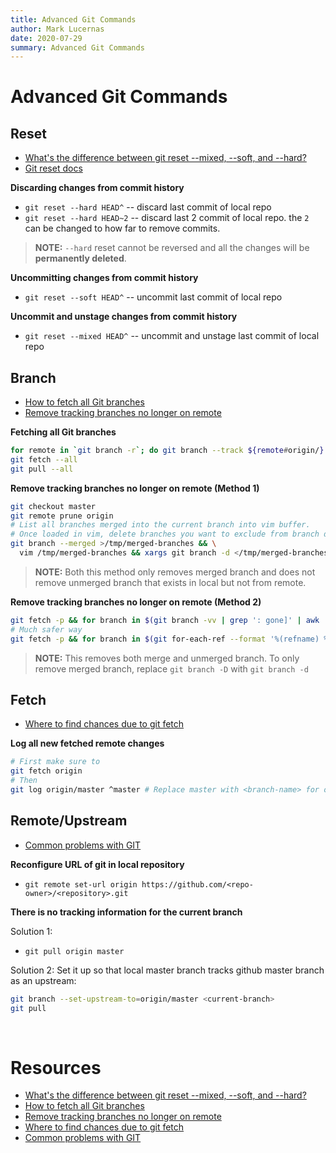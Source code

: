 ```yaml
---
title: Advanced Git Commands
author: Mark Lucernas
date: 2020-07-29
summary: Advanced Git Commands
---
```



# Advanced Git Commands

## Reset

  - [What's the difference between git reset --mixed, --soft, and --hard?](https://stackoverflow.com/questions/3528245/whats-the-difference-between-git-reset-mixed-soft-and-hard)
  - [Git reset docs](https://git-scm.com/docs/git-reset)


**Discarding changes from commit history**

  - `git reset --hard HEAD^` -- discard last commit of local repo
  - `git reset --hard HEAD~2` -- discard last 2 commit of local repo. the `2`
    can be changed to how far to remove commits.


> **NOTE:** `--hard` reset cannot be reversed and all the changes will be
**permanently deleted**.

**Uncommitting changes from commit history**

  - `git reset --soft HEAD^` -- uncommit last commit of local repo


**Uncommit and unstage changes from commit history**

  - `git reset --mixed HEAD^` -- uncommit and unstage last commit of local repo

## Branch

  - [How to fetch all Git branches](https://intellipaat.com/community/3649/git-fetch-all-branches-how-to-fetch-all-git-branches)
  - [Remove tracking branches no longer on remote](https://stackoverflow.com/questions/7726949/remove-tracking-branches-no-longer-on-remote)


**Fetching all Git branches**

```bash
for remote in `git branch -r`; do git branch --track ${remote#origin/} $remote; done
git fetch --all
git pull --all
```

**Remove tracking branches no longer on remote (Method 1)**

```bash
git checkout master
git remote prune origin
# List all branches merged into the current branch into vim buffer.
# Once loaded in vim, delete branches you want to exclude from branch deletion.
git branch --merged >/tmp/merged-branches && \
  vim /tmp/merged-branches && xargs git branch -d </tmp/merged-branches
```

> **NOTE:** Both this method only removes merged branch and does not remove
unmerged branch that exists in local but not from remote.

**Remove tracking branches no longer on remote (Method 2)**

```bash
git fetch -p && for branch in $(git branch -vv | grep ': gone]' | awk '{print $1}'); do git branch -D $branch; done
# Much safer way
git fetch -p && for branch in $(git for-each-ref --format '%(refname) %(upstream:track)' refs/heads | awk '$2 == "[gone]" {sub("refs/heads/", "", $1); print $1}'); do git branch -D $branch; done
```

> **NOTE:** This removes both merge and unmerged branch. To only remove merged
branch, replace `git branch -D` with `git branch -d`


## Fetch

  - [Where to find chances due to git fetch](https://stackoverflow.com/questions/10678495/where-to-find-changes-due-to-git-fetch)

**Log all new fetched remote changes**

```bash
# First make sure to
git fetch origin
# Then
git log origin/master ^master # Replace master with <branch-name> for other branch
```


## Remote/Upstream

  - [Common problems with GIT](https://ducmanhphan.github.io/2019-02-17-Common-problems-with-git/)

**Reconfigure URL of git in local repository**

  - `git remote set-url origin https://github.com/<repo-owner>/<repository>.git`


**There is no tracking information for the current branch**

Solution 1:

  - `git pull origin master`


Solution 2: Set it up so that local master branch tracks github master branch as
an upstream:

```bash
git branch --set-upstream-to=origin/master <current-branch>
git pull
```


<br>

# Resources

  - [What's the difference between git reset --mixed, --soft, and --hard?](https://stackoverflow.com/questions/3528245/whats-the-difference-between-git-reset-mixed-soft-and-hard)
  - [How to fetch all Git branches](https://intellipaat.com/community/3649/git-fetch-all-branches-how-to-fetch-all-git-branches)
  - [Remove tracking branches no longer on remote](https://stackoverflow.com/questions/7726949/remove-tracking-branches-no-longer-on-remote)
  - [Where to find chances due to git fetch](https://stackoverflow.com/questions/10678495/where-to-find-changes-due-to-git-fetch)
  - [Common problems with GIT](https://ducmanhphan.github.io/2019-02-17-Common-problems-with-git/)

